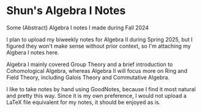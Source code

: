 # Shun's Algebra I Notes

Some (Abstract) Algebra I notes I made during Fall 2024

I plan to upload my biweekly notes for Algebra II during Spring 2025, but I figured they won't make sense without prior context, so I'm attaching my Algbera I notes here.

Algebra I mainly covered Group Theory and a brief introduction to Cohomological Algebra, whereas Algebra II will focus more on Ring and Field Theory, including Galois Theory and Commutative Algebra.

I like to take notes by hand using GoodNotes, because I find it most natural and pretty this way. Since it is my own preference, I would not upload a LaTeX file equivalent for my notes, it should be enjoyed as is.
